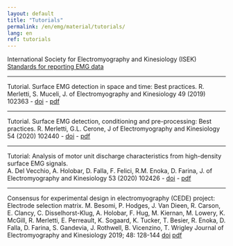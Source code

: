 ```yaml
---
layout: default
title: "Tutorials"
permalink: /en/emg/material/tutorials/
lang: en
ref: tutorials
---
```


International Society for Electromyography and Kinesiology (ISEK)
[Standards for reporting EMG data](https://isek.org/wp-content/uploads/2015/05/Standards-for-Reporting-EMG-Data.pdf)

---

Tutorial. Surface EMG detection in space and time: Best practices.
R. Merletti, S. Muceli,  J. of Electromyography and Kinesiology 49 (2019) 102363 -
[doi](https://doi.org/10.1016/j.jelekin.2019.102363) - [pdf](/assets/pdfs/tutorial_1_JEK_sEMG_detection.pdf)

---

Tutorial. Surface EMG detection, conditioning and pre-processing: Best practices.
R. Merletti, G.L. Cerone,  J of Electromyography and Kinesiology 54 (2020) 102440 -
[doi](https://doi.org/10.1016/j.jelekin.2020.102440) - [pdf](/assets/pdfs/publications/2020_Tutorial_Merletti_Cerone.pdf)

---

Tutorial: Analysis of motor unit discharge characteristics from high-density surface EMG signals.  
A. Del Vecchio, A. Holobar, D. Falla, F. Felici, R.M. Enoka, D. Farina,
J. of Electromyography and Kinesiology 53 (2020) 102426 - 
[doi](https://doi.org/10.1016/j.jelekin.2020.102426) - [pdf](/assets/pdfs/publications/2020_Tutorial_Del_Vecchio_et_al.pdf)

---

Consensus for experimental design in electromyography (CEDE) project:
Electrode selection matrix.
M. Besomi, P. Hodges, J. Van Dieen, R. Carson, E.  Clancy, C. Disselhorst-Klug, A. Holobar, F. Hug, M. Kiernan,  M. Lowery, K. McGill, R. Merletti, E. Perreault, K. Sogaard, K. Tucker, T. Besier, R. Enoka, D. Falla, D. Farina, S. Gandevia, J. Rothwell, B. Vicenzino, T. Wrigley
Journal of Electromyography and Kinesiology 2019; 48: 128-144
[doi](https://doi.org/10.1016/j.jelekin.2019.07.008) [pdf](/assets/pdfs/tutorial_CEDE_electrodes.pdf)
